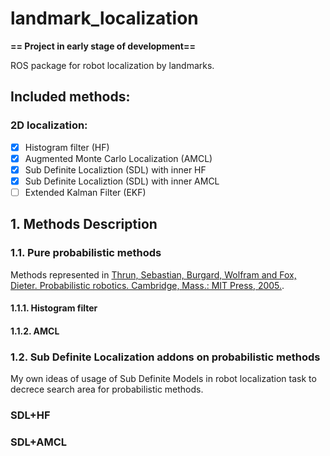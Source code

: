 # landmark_localization

__== Project in early stage of development==__

ROS package for robot localization by landmarks.

## Included methods:
### 2D localization: 
 - [x] Histogram filter (HF)
 - [x] Augmented Monte Carlo Localization (AMCL)
 - [x] Sub Definite Localiztion (SDL) with inner HF
 - [x] Sub Definite Localiztion (SDL) with inner AMCL
 - [ ] Extended Kalman Filter (EKF)

## 1. Methods Description
### 1.1. Pure probabilistic methods
Methods represented in [Thrun, Sebastian, Burgard, Wolfram and Fox, Dieter. Probabilistic robotics. Cambridge, Mass.: MIT Press, 2005.](https://docs.ufpr.br/~danielsantos/ProbabilisticRobotics.pdf).
#### 1.1.1. Histogram filter

#### 1.1.2. AMCL

### 1.2. Sub Definite Localization addons on probabilistic methods
My own ideas of usage of Sub Definite Models in robot localization task to decrece search area for probabilistic methods.
### SDL+HF

### SDL+AMCL




